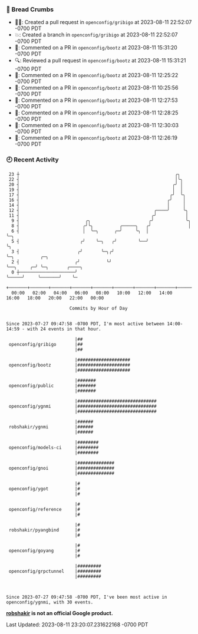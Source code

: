 ### 🍞 Bread Crumbs

 * ✍🏼: Created a pull request in `openconfig/gribigo` at 2023-08-11 22:52:07 -0700 PDT
 * 💥: Created a branch in `openconfig/gribigo` at 2023-08-11 22:52:07 -0700 PDT
 * 💬: Commented on a PR in  `openconfig/bootz` at 2023-08-11 15:31:20 -0700 PDT
 * 🔍: Reviewed a pull request in  `openconfig/bootz` at 2023-08-11 15:31:21 -0700 PDT
 * 💬: Commented on a PR in  `openconfig/bootz` at 2023-08-11 12:25:22 -0700 PDT
 * 💬: Commented on a PR in  `openconfig/bootz` at 2023-08-11 10:25:56 -0700 PDT
 * 💬: Commented on a PR in  `openconfig/bootz` at 2023-08-11 12:27:53 -0700 PDT
 * 💬: Commented on a PR in  `openconfig/bootz` at 2023-08-11 12:28:25 -0700 PDT
 * 💬: Commented on a PR in  `openconfig/bootz` at 2023-08-11 12:30:03 -0700 PDT
 * 💬: Commented on a PR in  `openconfig/bootz` at 2023-08-11 12:26:19 -0700 PDT

### 🕘 Recent Activity
```
 23 ┼                                                           ╭╮
 22 ┤                                                           │╰╮
 20 ┤                                                          ╭╯ │
 19 ┤                                                          │  │
 17 ┤                                                         ╭╯  ╰╮
 16 ┤                                                        ╭╯    │
 14 ┤                                                        │     │
 12 ┤                                                   ╭────╯     ╰╮
 11 ┤                                                  ╭╯           │
  9 ┤                         ╭╮                      ╭╯            ╰╮
  8 ┤                        ╭╯╰╮          ╭─────╮   ╭╯              │
  6 ┤                        │  ╰─╮      ╭─╯     ╰╮  │               ╰─╮
  5 ┤                       ╭╯    ╰─╮   ╭╯        ╰──╯                 ╰╮
  3 ┤                      ╭╯       ╰─╮╭╯                               ╰─╮          ╭─╮
  2 ┤                     ╭╯          ╰╯                                  ╰──╮     ╭─╯ ╰─╮       ╭────╮
  0 ┼─────────────────────╯                                                  ╰─────╯     ╰───────╯    ╰─
    +───────+───────+───────+───────+───────+───────+───────+───────+───────+───────+───────+───────+────
  00:00   02:00   04:00   06:00   08:00   10:00   12:00   14:00   16:00   18:00   20:00   22:00   00:00   

						Commits by Hour of Day


Since 2023-07-27 09:47:58 -0700 PDT, I'm most active between 14:00-14:59 - with 24 events in that hour.

```



```
                          |##
 openconfig/gribigo       |##
                          |##

                          |####################
 openconfig/bootz         |####################
                          |####################

                          |#######
 openconfig/public        |#######
                          |#######

                          |##############################
 openconfig/ygnmi         |##############################
                          |##############################

                          |######
 robshakir/ygnmi          |######
                          |######

                          |########
 openconfig/models-ci     |########
                          |########

                          |##############
 openconfig/gnoi          |##############
                          |##############

                          |#
 openconfig/ygot          |#
                          |#

                          |#
 openconfig/reference     |#
                          |#

                          |#
 robshakir/pyangbind      |#
                          |#

                          |#
 openconfig/goyang        |#
                          |#

                          |#########
 openconfig/grpctunnel    |#########
                          |#########



Since 2023-07-27 09:47:58 -0700 PDT, I've been most active in openconfig/ygnmi, with 30 events.

```
**[robshakir](mailto:robjs@google.com) is not an official Google product.**  


Last Updated: 2023-08-11 23:20:07.231622168 -0700 PDT
